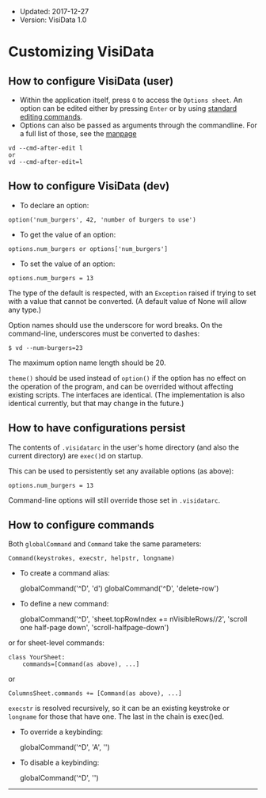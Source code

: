 - Updated: 2017-12-27
- Version: VisiData 1.0

# Customizing VisiData

## How to configure VisiData (user)

- Within the application itself, press `O` to access the `Options sheet`. An option can be edited either by pressing `Enter` or by using [standard editing commands]().
- Options can also be passed as arguments through the commandline. For a full list of those, see the [manpage](/man)

```
vd --cmd-after-edit l
or
vd --cmd-after-edit=l
```

## How to configure VisiData (dev)

- To declare an option:

```
option('num_burgers', 42, 'number of burgers to use')
```

- To get the value of an option:

```
options.num_burgers or options['num_burgers']
```

- To set the value of an option:

```
options.num_burgers = 13
```

The type of the default is respected, with an `Exception` raised if trying to set with a value that cannot be converted.  (A default value of None will allow any type.)

Option names should use the underscore for word breaks.  On the command-line, underscores must be converted to dashes:

```
$ vd --num-burgers=23
```

The maximum option name length should be 20.

`theme()` should be used instead of `option()` if the option has no effect on the operation of the program, and can be overrided without affecting existing scripts.  The interfaces are identical.  (The implementation is also identical currently, but that may change in the future.)

## How to have configurations persist


The contents of `.visidatarc` in the user's home directory (and also the current directory) are `exec()`d on startup.

This can be used to persistently set any available options (as above):

```
options.num_burgers = 13
```

Command-line options will still override those set in `.visidatarc`.

## How to configure commands

Both `globalCommand` and `Command` take the same parameters:

    Command(keystrokes, execstr, helpstr, longname)

- To create a command alias:

    globalCommand('^D', 'd')
    globalCommand('^D', 'delete-row')

- To define a new command:

    globalCommand('^D', 'sheet.topRowIndex += nVisibleRows//2', 'scroll one half-page down', 'scroll-halfpage-down')

or for sheet-level commands:

    class YourSheet:
        commands=[Command(as above), ...]

or

    ColumnsSheet.commands += [Command(as above), ...]

`execstr` is resolved recursively, so it can be an existing keystroke or `longname` for those that have one.  The last in the chain is exec()ed.

- To override a keybinding:

    globalCommand('^D', 'A', '')

- To disable a keybinding:

    globalCommand('^D', '')

---
